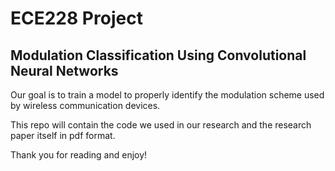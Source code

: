 # ECE228 Project
## Modulation Classification Using Convolutional Neural Networks
Our goal is to train a model to properly identify the modulation scheme used by wireless communication devices.

This repo will contain the code we used in our research and the research paper itself in pdf format.

Thank you for reading and enjoy!
